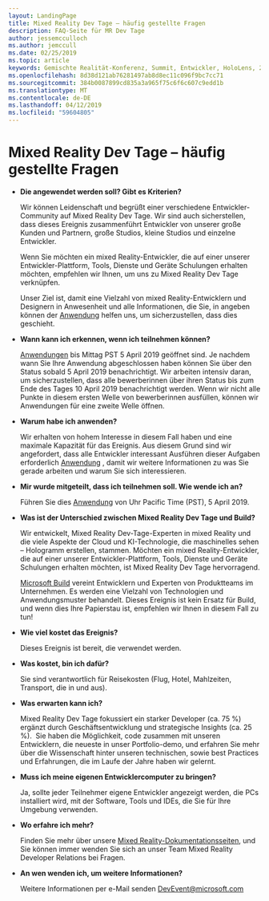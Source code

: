 ```yaml
---
layout: LandingPage
title: Mixed Reality Dev Tage – häufig gestellte Fragen
description: FAQ-Seite für MR Dev Tage
author: jessemcculloch
ms.author: jemccull
ms.date: 02/25/2019
ms.topic: article
keywords: Gemischte Realität-Konferenz, Summit, Entwickler, HoloLens, 2 für HoloLens, Kinect
ms.openlocfilehash: 8d38d121ab76281497ab8d8ec11c096f9bc7cc71
ms.sourcegitcommit: 384b0087899cd835a3a965f75c6f6c607c9edd1b
ms.translationtype: MT
ms.contentlocale: de-DE
ms.lasthandoff: 04/12/2019
ms.locfileid: "59604805"
---
```

# <a name="mixed-reality-dev-days-faq"></a>Mixed Reality Dev Tage – häufig gestellte Fragen

* **Die angewendet werden soll? Gibt es Kriterien?**
    
    Wir können Leidenschaft und begrüßt einer verschiedene Entwickler-Community auf Mixed Reality Dev Tage. Wir sind auch sicherstellen, dass dieses Ereignis zusammenführt Entwickler von unserer große Kunden und Partnern, große Studios, kleine Studios und einzelne Entwickler.

    Wenn Sie möchten ein mixed Reality-Entwickler, die auf einer unserer Entwickler-Plattform, Tools, Dienste und Geräte Schulungen erhalten möchten, empfehlen wir Ihnen, um uns zu Mixed Reality Dev Tage verknüpfen.

    Unser Ziel ist, damit eine Vielzahl von mixed Reality-Entwicklern und Designern in Anwesenheit und alle Informationen, die Sie, in angeben können der [Anwendung](https://aka.ms/MRDevDayApplication) helfen uns, um sicherzustellen, dass dies geschieht.

* **Wann kann ich erkennen, wenn ich teilnehmen können?**

    [Anwendungen](https://aka.ms/MRDevDayApplication) bis Mittag PST 5 April 2019 geöffnet sind. Je nachdem wann Sie Ihre Anwendung abgeschlossen haben können Sie über den Status sobald 5 April 2019 benachrichtigt. Wir arbeiten intensiv daran, um sicherzustellen, dass alle bewerberinnen über ihren Status bis zum Ende des Tages 10 April 2019 benachrichtigt werden. Wenn wir nicht alle Punkte in diesem ersten Welle von bewerberinnen ausfüllen, können wir Anwendungen für eine zweite Welle öffnen.

* **Warum habe ich anwenden?**

    Wir erhalten von hohem Interesse in diesem Fall haben und eine maximale Kapazität für das Ereignis. Aus diesem Grund sind wir angefordert, dass alle Entwickler interessant Ausführen dieser Aufgaben erforderlich [Anwendung](https://aka.ms/MRDevDayApplication) , damit wir weitere Informationen zu was Sie gerade arbeiten und warum Sie sich interessieren.

* **Mir wurde mitgeteilt, dass ich teilnehmen soll.  Wie wende ich an?**

    Führen Sie dies [Anwendung](https://aka.ms/MRDevDayApplication) von Uhr Pacific Time (PST), 5 April 2019.

* **Was ist der Unterschied zwischen Mixed Reality Dev Tage und Build?**

    Wir entwickelt, Mixed Reality Dev-Tage-Experten in mixed Reality und die viele Aspekte der Cloud und KI-Technologie, die maschinelles sehen – Hologramm erstellen, stammen. Möchten ein mixed Reality-Entwickler, die auf einer unserer Entwickler-Plattform, Tools, Dienste und Geräte Schulungen erhalten möchten, ist Mixed Reality Dev Tage hervorragend. 

    [Microsoft Build](https://www.microsoft.com/en-us/build) vereint Entwicklern und Experten von Produktteams im Unternehmen. Es werden eine Vielzahl von Technologien und Anwendungsmuster behandelt. Dieses Ereignis ist kein Ersatz für Build, und wenn dies Ihre Papierstau ist, empfehlen wir Ihnen in diesem Fall zu tun! 

* **Wie viel kostet das Ereignis?**

    Dieses Ereignis ist bereit, die verwendet werden.

* **Was kostet, bin ich dafür?**

    Sie sind verantwortlich für Reisekosten (Flug, Hotel, Mahlzeiten, Transport, die in und aus).

* **Was erwarten kann ich?**

    Mixed Reality Dev Tage fokussiert ein starker Developer (ca. 75 %) ergänzt durch Geschäftsentwicklung und strategische Insights (ca. 25 %).  Sie haben die Möglichkeit, code zusammen mit unseren Entwicklern, die neueste in unser Portfolio-demo, und erfahren Sie mehr über die Wissenschaft hinter unseren technischen, sowie best Practices und Erfahrungen, die im Laufe der Jahre haben wir gelernt.

* **Muss ich meine eigenen Entwicklercomputer zu bringen?**

    Ja, sollte jeder Teilnehmer eigene Entwickler angezeigt werden, die PCs installiert wird, mit der Software, Tools und IDEs, die Sie für Ihre Umgebung verwenden.

* **Wo erfahre ich mehr?**

    Finden Sie mehr über unsere [Mixed Reality-Dokumentationsseiten](mr-dev-days.md), und Sie können immer wenden Sie sich an unser Team Mixed Reality Developer Relations bei Fragen.

* **An wen wenden ich, um weitere Informationen?**

    Weitere Informationen per e-Mail senden DevEvent@microsoft.com

